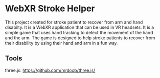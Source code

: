 # WebXR Stroke Helper

This project created for stroke patient to recover from arm and hand disabilty. It is a WebXR application that can be used in VR headsets. It is a simple game that uses hand tracking to detect the movement of the hand and the arm. The game is designed to help stroke patients to recover from their disability by using their hand and arm in a fun way.

## Tools

three.js: https://github.com/mrdoob/three.js/
